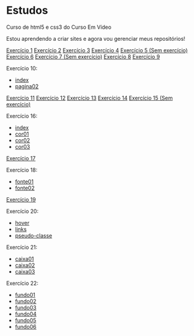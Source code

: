 # Estudos

Curso de html5 e css3 do Curso Em Vídeo

Estou aprendendo a criar sites e agora vou gerenciar meus repositórios!

<style>
    div {
        display: block;
    }
</style>

<div>
<a href="exercícios/ex001/index.html">Exercício 1</a>
<a href="exercícios/ex002/index.html">Exercício 2</a>
<a href="exercícios/ex003/index.html">Exercício 3</a>
<a href="exercícios/ex004/index.html">Exercício 4</a>
<a href="#">Exercício 5 (Sem exercício)</a>
<a href="exercícios/ex006/index.html">Exercício 6</a>
<a href="#">Exercício 7 (Sem exercício)</a>
<a href="exercícios/">Exercício 8</a>
<a href="exercícios/ex009/index.html">Exercício 9</a>
<p>Exercício 10: </p>
<ul>
<li><a href="exercícios/ex010/index.html">index</a>
<li><a href="exercícios/ex010/pagina002.html">pagina02</a>
</ul>

<a href="exercícios/ex011/index.html">Exercício 11</a>
<a href="exercícios/ex012/index.html">Exercício 12</a>
<a href="exercícios/ex013/index.html">Exercício 13</a>
<a href="exercícios/ex014/index.html">Exercício 14</a>
<a href="#">Exercício 15 (Sem exercício)</a>

<p>Exercício 16: </p>
<ul>
<li><a href="exercícios/ex016/index.html">index</a>
<li><a href="exercícios/ex016/cor01.html">cor01</a>
<li><a href="exercícios/ex016/cor02.html">cor02</a>
<li><a href="exercícios/ex016/cor03.html">cor03</a>
</ul>

<a href="exercícios/ex017/index.html">Exercício 17</a>

<p>Exercício 18: </p>
<ul>
<li><a href="exercícios/ex018/fonte01.html">fonte01</a>
<li><a href="exercícios/ex018/fonte02.html">fonte02</a>
</ul>

<a href="exercícios/ex019/seletor_01.html">Exercício 19</a>

<p>Exercício 20: </p>
<ul>
<li><a href="exercícios/ex020/hover.html">hover</a>
<li><a href="exercícios/ex020/links.html">links</a>
<li><a href="exercícios/ex020/pseudo-classe.html">pseudo-classe</a>
</ul>

<p>Exercício 21: </p>
<ul>
<li><a href="exercícios/ex021/caixa01.html">caixa01</a>
<li><a href="exercícios/ex021/caixa02.html">caixa02</a>
<li><a href="exercícios/ex021/caixa03.html">caixa03</a>
</ul>

<p>Exercício 22: </p>
<ul>
<li><a href="exercícios/ex022/fundo001.html">fundo01</a>
<li><a href="exercícios/ex022/fundo002.html">fundo02</a>
<li><a href="exercícios/ex022/fundo003.html">fundo03</a>
<li><a href="exercícios/ex022/fundo004.html">fundo04</a>
<li><a href="exercícios/ex022/fundo005.html">fundo05</a>
<li><a href="exercícios/ex022/fundo006.html">fundo06</a>
</ul>
</div>